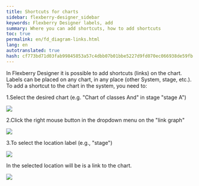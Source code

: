 ```yaml
--- 
title: Shortcuts for charts 
sidebar: flexberry-designer_sidebar 
keywords: Flexberry Designer labels, add 
summary: Where you can add shortcuts, how to add shortcuts 
toc: true 
permalink: en/fd_diagram-links.html 
lang: en 
autotranslated: true 
hash: cf773bd71d03fab99845853a57c4dbb07b01bbe5227d9fd070ec066938de59fb 
--- 
```


In Flexberry Designer it is possible to add shortcuts (links) on the chart. 
Labels can be placed on any chart, in any place (other System, stage, etc.). 
To add a shortcut to the chart in the system, you need to: 

1.Select the desired chart (e.g. "Chart of classes And" in stage "stage A") 

![](/images/pages/products/flexberry-designer/about/diagram-links1.png) 

2.Click the right mouse button in the dropdown menu on the "link graph" 

![](/images/pages/products/flexberry-designer/about/diagram-links2.png) 

3.To select the location label (e.g., "stage") 

![](/images/pages/products/flexberry-designer/about/diagram-links3.png) 

In the selected location will be is a link to the chart. 

![](/images/pages/products/flexberry-designer/about/diagram-links4.png) 




